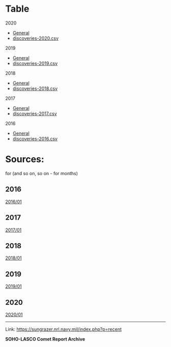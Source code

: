 # Table

2020
* [General](https://github.com/mbiesiad/nasa-comets/tree/master/since-2016/2020)
* [discoveries-2020.csv](https://github.com/mbiesiad/nasa-comets/blob/master/since-2016/2020/discoveries-2020.csv)

2019
* [General](https://github.com/mbiesiad/nasa-comets/tree/master/since-2016/2019)
* [discoveries-2019.csv](https://github.com/mbiesiad/nasa-comets/blob/master/since-2016/2019/discoveries-2019.csv)

2018
* [General](https://github.com/mbiesiad/nasa-comets/tree/master/since-2016/2018)
* [discoveries-2018.csv](https://github.com/mbiesiad/nasa-comets/blob/master/since-2016/2018/discoveries-2018.csv)

2017
* [General](https://github.com/mbiesiad/nasa-comets/tree/master/since-2016/2017)
* [discoveries-2017.csv](https://github.com/mbiesiad/nasa-comets/blob/master/since-2016/2017/discoveries-2017.csv)

2016
* [General](https://github.com/mbiesiad/nasa-comets/tree/master/since-2016/2016)
* [discoveries-2016.csv](https://github.com/mbiesiad/nasa-comets/blob/master/since-2016/2016/discoveries-2016.csv)


# Sources:

for
(and so on, so on - for months)

## 2016
[2016/01](https://sungrazer.nrl.navy.mil/comets_found.old/comets_2016/comets201601_arch.html)

## 2017
[2017/01](https://sungrazer.nrl.navy.mil/comets_found.old/comets_2017/comets201701_arch.html)

## 2018
[2018/01](https://sungrazer.nrl.navy.mil/comets_found.old/comets_2018/comets201801_arch.html)

## 2019
[2019/01](https://sungrazer.nrl.navy.mil/comets_found.old/comets_2019/comets201901_arch.html)

## 2020
[2020/01](https://sungrazer.nrl.navy.mil/comets_found.old/comets_2020/comets202001_arch.html)

___________________________________________________________________________________________________

Link: https://sungrazer.nrl.navy.mil/index.php?p=recent

**SOHO-LASCO Comet Report Archive**
